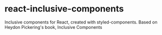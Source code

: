 # react-inclusive-components
Inclusive components for React, created with styled-components. Based on Heydon Pickering's book, Inclusive Components
